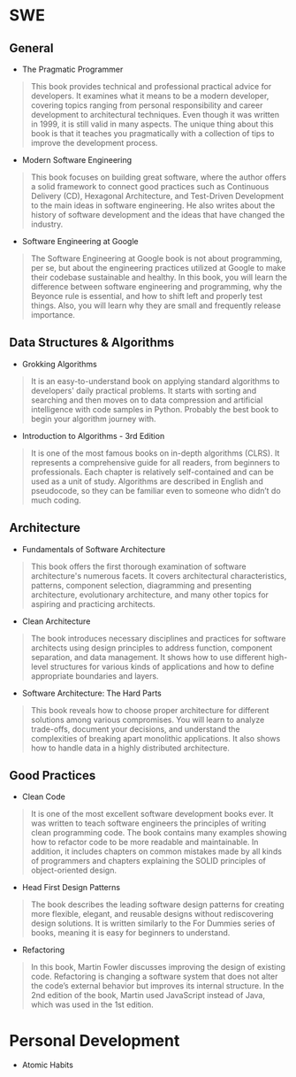 # SWE
## General
- The Pragmatic Programmer
> This book provides technical and professional practical advice for developers. It examines what it means to be a modern developer, covering topics ranging from personal responsibility and career development to architectural techniques. Even though it was written in 1999, it is still valid in many aspects. The unique thing about this book is that it teaches you pragmatically with a collection of tips to improve the development process.

- Modern Software Engineering
> This book focuses on building great software, where the author offers a solid framework to connect good practices such as Continuous Delivery (CD), Hexagonal Architecture, and Test-Driven Development to the main ideas in software engineering. He also writes about the history of software development and the ideas that have changed the industry.

- Software Engineering at Google
> The Software Engineering at Google book is not about programming, per se, but about the engineering practices utilized at Google to make their codebase sustainable and healthy. In this book, you will learn the difference between software engineering and programming, why the Beyonce rule is essential, and how to shift left and properly test things. Also, you will learn why they are small and frequently release importance.

## Data Structures & Algorithms
- Grokking Algorithms
> It is an easy-to-understand book on applying standard algorithms to developers' daily practical problems. It starts with sorting and searching and then moves on to data compression and artificial intelligence with code samples in Python. Probably the best book to begin your algorithm journey with.

- Introduction to Algorithms - 3rd Edition
> It is one of the most famous books on in-depth algorithms (CLRS). It represents a comprehensive guide for all readers, from beginners to professionals. Each chapter is relatively self-contained and can be used as a unit of study. Algorithms are described in English and pseudocode, so they can be familiar even to someone who didn’t do much coding.

## Architecture
- Fundamentals of Software Architecture
> This book offers the first thorough examination of software architecture's numerous facets. It covers architectural characteristics, patterns, component selection, diagramming and presenting architecture, evolutionary architecture, and many other topics for aspiring and practicing architects.

- Clean Architecture
> The book introduces necessary disciplines and practices for software architects using design principles to address function, component separation, and data management. It shows how to use different high-level structures for various kinds of applications and how to define appropriate boundaries and layers.

- Software Architecture: The Hard Parts
> This book reveals how to choose proper architecture for different solutions among various compromises. You will learn to analyze trade-offs, document your decisions, and understand the complexities of breaking apart monolithic applications. It also shows how to handle data in a highly distributed architecture.

## Good Practices
- Clean Code
> It is one of the most excellent software development books ever. It was written to teach software engineers the principles of writing clean programming code. The book contains many examples showing how to refactor code to be more readable and maintainable. In addition, it includes chapters on common mistakes made by all kinds of programmers and chapters explaining the SOLID principles of object-oriented design.

- Head First Design Patterns
> The book describes the leading software design patterns for creating more flexible, elegant, and reusable designs without rediscovering design solutions. It is written similarly to the For Dummies series of books, meaning it is easy for beginners to understand.

- Refactoring
> In this book, Martin Fowler discusses improving the design of existing code. Refactoring is changing a software system that does not alter the code’s external behavior but improves its internal structure. In the 2nd edition of the book, Martin used JavaScript instead of Java, which was used in the 1st edition.

# Personal Development
- Atomic Habits
